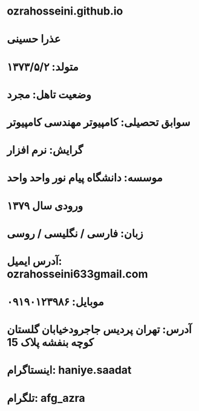 # ozrahosseini.github.io
# عذرا حسینی
# متولد: ۱۳۷۳/۵/۲
# وضعیت تاهل: مجرد
# سوابق تحصیلی: کامپیوتر مهندسی کامپیوتر
# گرایش: نرم افزار
# موسسه: دانشگاه پیام نور واحد واحد
# ورودی سال ۱۳۷۹
# زبان: فارسی / نگلیسی / روسی
# آدرس ایمیل: ozrahosseini633gmail.com
# موبایل: ۰۹۱۹۰۱۲۳۹۸۶
# آدرس: تهران پردیس جاجرودخیابان گلستان کوچه بنفشه پلاک 15
# اینستاگرام: haniye.saadat
# تلگرام: afg_azra
